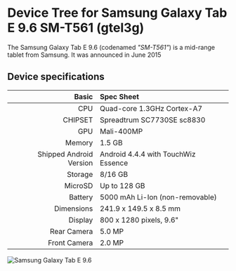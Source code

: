 Device Tree for Samsung Galaxy Tab E 9.6 SM-T561 (gtel3g)
===========================================

The Samsung Galaxy Tab E 9.6 (codenamed _"SM-T561"_) is a mid-range tablet from Samsung.
It was announced in June 2015

## Device specifications

Basic   | Spec Sheet
-------:|:-------------------------
CPU     | Quad-core 1.3GHz Cortex-A7
CHIPSET | Spreadtrum SC7730SE sc8830
GPU     | Mali-400MP
Memory  | 1.5 GB
Shipped Android Version | Android 4.4.4 with TouchWiz Essence
Storage | 8/16 GB
MicroSD | Up to 128 GB
Battery | 5000 mAh Li-Ion (non-removable)
Dimensions | 241.9 x 149.5 x 8.5 mm
Display | 800 x 1280 pixels, 9.6"
Rear Camera  | 5.0 MP
Front Camera | 2.0 MP

![Samsung Galaxy Tab E 9.6](https://images-na.ssl-images-amazon.com/images/I/410RNkPt2XL._AC_SY700_FMwebp_.jpg "Samsung Galaxy Tab E 9.6")
